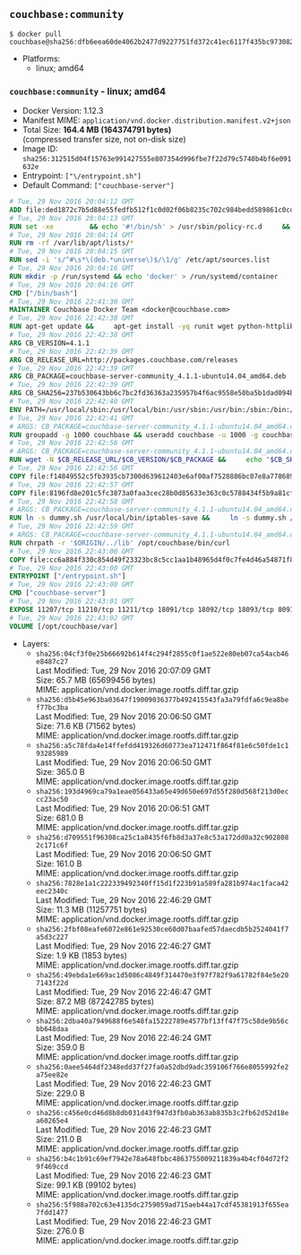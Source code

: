 ## `couchbase:community`

```console
$ docker pull couchbase@sha256:dfb6eea60de4062b2477d9227751fd372c41ec6117f435bc973082d8240dafa5
```

-	Platforms:
	-	linux; amd64

### `couchbase:community` - linux; amd64

-	Docker Version: 1.12.3
-	Manifest MIME: `application/vnd.docker.distribution.manifest.v2+json`
-	Total Size: **164.4 MB (164374791 bytes)**  
	(compressed transfer size, not on-disk size)
-	Image ID: `sha256:312515d04f15763e991427555e807354d996fbe7f22d79c5740b4bf6e091632e`
-	Entrypoint: `["\/entrypoint.sh"]`
-	Default Command: `["couchbase-server"]`

```dockerfile
# Tue, 29 Nov 2016 20:04:12 GMT
ADD file:ded1872c7b5d88e55fedfb512f1c0d02f06b8235c702c984bedd589861c0cd46 in / 
# Tue, 29 Nov 2016 20:04:13 GMT
RUN set -xe 		&& echo '#!/bin/sh' > /usr/sbin/policy-rc.d 	&& echo 'exit 101' >> /usr/sbin/policy-rc.d 	&& chmod +x /usr/sbin/policy-rc.d 		&& dpkg-divert --local --rename --add /sbin/initctl 	&& cp -a /usr/sbin/policy-rc.d /sbin/initctl 	&& sed -i 's/^exit.*/exit 0/' /sbin/initctl 		&& echo 'force-unsafe-io' > /etc/dpkg/dpkg.cfg.d/docker-apt-speedup 		&& echo 'DPkg::Post-Invoke { "rm -f /var/cache/apt/archives/*.deb /var/cache/apt/archives/partial/*.deb /var/cache/apt/*.bin || true"; };' > /etc/apt/apt.conf.d/docker-clean 	&& echo 'APT::Update::Post-Invoke { "rm -f /var/cache/apt/archives/*.deb /var/cache/apt/archives/partial/*.deb /var/cache/apt/*.bin || true"; };' >> /etc/apt/apt.conf.d/docker-clean 	&& echo 'Dir::Cache::pkgcache ""; Dir::Cache::srcpkgcache "";' >> /etc/apt/apt.conf.d/docker-clean 		&& echo 'Acquire::Languages "none";' > /etc/apt/apt.conf.d/docker-no-languages 		&& echo 'Acquire::GzipIndexes "true"; Acquire::CompressionTypes::Order:: "gz";' > /etc/apt/apt.conf.d/docker-gzip-indexes 		&& echo 'Apt::AutoRemove::SuggestsImportant "false";' > /etc/apt/apt.conf.d/docker-autoremove-suggests
# Tue, 29 Nov 2016 20:04:14 GMT
RUN rm -rf /var/lib/apt/lists/*
# Tue, 29 Nov 2016 20:04:15 GMT
RUN sed -i 's/^#\s*\(deb.*universe\)$/\1/g' /etc/apt/sources.list
# Tue, 29 Nov 2016 20:04:16 GMT
RUN mkdir -p /run/systemd && echo 'docker' > /run/systemd/container
# Tue, 29 Nov 2016 20:04:16 GMT
CMD ["/bin/bash"]
# Tue, 29 Nov 2016 22:41:30 GMT
MAINTAINER Couchbase Docker Team <docker@couchbase.com>
# Tue, 29 Nov 2016 22:42:38 GMT
RUN apt-get update &&     apt-get install -yq runit wget python-httplib2 chrpath     lsof lshw sysstat net-tools numactl  &&     apt-get autoremove && apt-get clean &&     rm -rf /var/lib/apt/lists/* /tmp/* /var/tmp/*
# Tue, 29 Nov 2016 22:42:38 GMT
ARG CB_VERSION=4.1.1
# Tue, 29 Nov 2016 22:42:39 GMT
ARG CB_RELEASE_URL=http://packages.couchbase.com/releases
# Tue, 29 Nov 2016 22:42:39 GMT
ARG CB_PACKAGE=couchbase-server-community_4.1.1-ubuntu14.04_amd64.deb
# Tue, 29 Nov 2016 22:42:39 GMT
ARG CB_SHA256=237b530643bb6c7bc2fd36363a235957b4f6ac9558e50ba5b1dad094b8a50883
# Tue, 29 Nov 2016 22:42:40 GMT
ENV PATH=/usr/local/sbin:/usr/local/bin:/usr/sbin:/usr/bin:/sbin:/bin:/opt/couchbase/bin:/opt/couchbase/bin/tools:/opt/couchbase/bin/install
# Tue, 29 Nov 2016 22:42:41 GMT
# ARGS: CB_PACKAGE=couchbase-server-community_4.1.1-ubuntu14.04_amd64.deb CB_RELEASE_URL=http://packages.couchbase.com/releases CB_SHA256=237b530643bb6c7bc2fd36363a235957b4f6ac9558e50ba5b1dad094b8a50883 CB_VERSION=4.1.1
RUN groupadd -g 1000 couchbase && useradd couchbase -u 1000 -g couchbase -M
# Tue, 29 Nov 2016 22:42:56 GMT
# ARGS: CB_PACKAGE=couchbase-server-community_4.1.1-ubuntu14.04_amd64.deb CB_RELEASE_URL=http://packages.couchbase.com/releases CB_SHA256=237b530643bb6c7bc2fd36363a235957b4f6ac9558e50ba5b1dad094b8a50883 CB_VERSION=4.1.1
RUN wget -N $CB_RELEASE_URL/$CB_VERSION/$CB_PACKAGE &&     echo "$CB_SHA256  $CB_PACKAGE" | sha256sum -c - &&     dpkg -i ./$CB_PACKAGE && rm -f ./$CB_PACKAGE
# Tue, 29 Nov 2016 22:42:56 GMT
COPY file:f14849552c5fb3935cb7300d639612403e6af00af7528886bc07e8a778689a7e in /etc/service/couchbase-server/run 
# Tue, 29 Nov 2016 22:42:57 GMT
COPY file:8196fd8e201c5fc3873a0faa3cec28b0d85633e363c0c5788434f5b9a81cfa5b in /usr/local/bin/ 
# Tue, 29 Nov 2016 22:42:58 GMT
# ARGS: CB_PACKAGE=couchbase-server-community_4.1.1-ubuntu14.04_amd64.deb CB_RELEASE_URL=http://packages.couchbase.com/releases CB_SHA256=237b530643bb6c7bc2fd36363a235957b4f6ac9558e50ba5b1dad094b8a50883 CB_VERSION=4.1.1
RUN ln -s dummy.sh /usr/local/bin/iptables-save &&     ln -s dummy.sh /usr/local/bin/lvdisplay &&     ln -s dummy.sh /usr/local/bin/vgdisplay &&     ln -s dummy.sh /usr/local/bin/pvdisplay
# Tue, 29 Nov 2016 22:42:59 GMT
# ARGS: CB_PACKAGE=couchbase-server-community_4.1.1-ubuntu14.04_amd64.deb CB_RELEASE_URL=http://packages.couchbase.com/releases CB_SHA256=237b530643bb6c7bc2fd36363a235957b4f6ac9558e50ba5b1dad094b8a50883 CB_VERSION=4.1.1
RUN chrpath -r '$ORIGIN/../lib' /opt/couchbase/bin/curl
# Tue, 29 Nov 2016 22:43:00 GMT
COPY file:cc6a884f330c854d49f23323bc8c5cc1aa1b48965d4f0c7fe4d46a54871f866f in / 
# Tue, 29 Nov 2016 22:43:00 GMT
ENTRYPOINT ["/entrypoint.sh"]
# Tue, 29 Nov 2016 22:43:00 GMT
CMD ["couchbase-server"]
# Tue, 29 Nov 2016 22:43:01 GMT
EXPOSE 11207/tcp 11210/tcp 11211/tcp 18091/tcp 18092/tcp 18093/tcp 8091/tcp 8092/tcp 8093/tcp 8094/tcp
# Tue, 29 Nov 2016 22:43:02 GMT
VOLUME [/opt/couchbase/var]
```

-	Layers:
	-	`sha256:04cf3f0e25b66692b614f4c294f2855c0f1ae522e80eb07ca54acb46e8487c27`  
		Last Modified: Tue, 29 Nov 2016 20:07:09 GMT  
		Size: 65.7 MB (65699456 bytes)  
		MIME: application/vnd.docker.image.rootfs.diff.tar.gzip
	-	`sha256:d5b45e963ba03647f19009036377b492415543fa3a79fdfa6c9ea8bef77bc3ba`  
		Last Modified: Tue, 29 Nov 2016 20:06:50 GMT  
		Size: 71.6 KB (71562 bytes)  
		MIME: application/vnd.docker.image.rootfs.diff.tar.gzip
	-	`sha256:a5c78fda4e14ffefdd419326d60773ea712471f864f81e6c50fde1c193285989`  
		Last Modified: Tue, 29 Nov 2016 20:06:50 GMT  
		Size: 365.0 B  
		MIME: application/vnd.docker.image.rootfs.diff.tar.gzip
	-	`sha256:193d4969ca79a1eae056433a65e49d650e697d55f280d568f213d0eccc23ac50`  
		Last Modified: Tue, 29 Nov 2016 20:06:51 GMT  
		Size: 681.0 B  
		MIME: application/vnd.docker.image.rootfs.diff.tar.gzip
	-	`sha256:d709551f96308ca25c1a8435f6fb8d3a37e8c53a172dd0a32c9028082c171c6f`  
		Last Modified: Tue, 29 Nov 2016 20:06:50 GMT  
		Size: 161.0 B  
		MIME: application/vnd.docker.image.rootfs.diff.tar.gzip
	-	`sha256:7828e1a1c222339492340ff15d1f223b91a589fa281b974ac1faca42eec2340c`  
		Last Modified: Tue, 29 Nov 2016 22:46:29 GMT  
		Size: 11.3 MB (11257751 bytes)  
		MIME: application/vnd.docker.image.rootfs.diff.tar.gzip
	-	`sha256:2fbf08eafe6072e861e92530ce60d07baafed57daecdb5b2524041f7a5d3c227`  
		Last Modified: Tue, 29 Nov 2016 22:46:27 GMT  
		Size: 1.9 KB (1853 bytes)  
		MIME: application/vnd.docker.image.rootfs.diff.tar.gzip
	-	`sha256:49ebda1e669ac1d5086c4849f314470e3f97f782f9a61782f84e5e207143f22d`  
		Last Modified: Tue, 29 Nov 2016 22:46:47 GMT  
		Size: 87.2 MB (87242785 bytes)  
		MIME: application/vnd.docker.image.rootfs.diff.tar.gzip
	-	`sha256:2dba40a7949688f6e548fa15222789e4577bf13ff47f75c58de9b56cbb648daa`  
		Last Modified: Tue, 29 Nov 2016 22:46:24 GMT  
		Size: 359.0 B  
		MIME: application/vnd.docker.image.rootfs.diff.tar.gzip
	-	`sha256:0aee5464df2348edd37f27fa0a52dbd9adc359106f766e8055992fe2a75ee82e`  
		Last Modified: Tue, 29 Nov 2016 22:46:23 GMT  
		Size: 229.0 B  
		MIME: application/vnd.docker.image.rootfs.diff.tar.gzip
	-	`sha256:c456e0cd46d8b8db031d43f947d3fb0ab363ab835b3c2fb62d52d18ea60265e4`  
		Last Modified: Tue, 29 Nov 2016 22:46:23 GMT  
		Size: 211.0 B  
		MIME: application/vnd.docker.image.rootfs.diff.tar.gzip
	-	`sha256:b4c1b91c69ef7942e78a648fbbc4863755009211839a4b4cf04d72f29f469ccd`  
		Last Modified: Tue, 29 Nov 2016 22:46:23 GMT  
		Size: 99.1 KB (99102 bytes)  
		MIME: application/vnd.docker.image.rootfs.diff.tar.gzip
	-	`sha256:5f988a702c63e4135dc2759059ad715aeb44a17cdf45381913f655ea7fdd1477`  
		Last Modified: Tue, 29 Nov 2016 22:46:23 GMT  
		Size: 276.0 B  
		MIME: application/vnd.docker.image.rootfs.diff.tar.gzip
